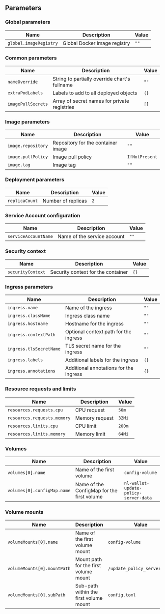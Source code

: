 ## Parameters

### Global parameters

| Name                   | Description                  | Value |
| ---------------------- | ---------------------------- | ----- |
| `global.imageRegistry` | Global Docker image registry | `""`  |

### Common parameters

| Name               | Description                                   | Value |
| ------------------ | --------------------------------------------- | ----- |
| `nameOverride`     | String to partially override chart's fullname | `""`  |
| `extraPodLabels`   | Labels to add to all deployed objects         | `{}`  |
| `imagePullSecrets` | Array of secret names for private registries  | `[]`  |

### Image parameters

| Name               | Description                        | Value          |
| ------------------ | ---------------------------------- | -------------- |
| `image.repository` | Repository for the container image | `""`           |
| `image.pullPolicy` | Image pull policy                  | `IfNotPresent` |
| `image.tag`        | Image tag                          | `""`           |

### Deployment parameters

| Name           | Description        | Value |
| -------------- | ------------------ | ----- |
| `replicaCount` | Number of replicas | `2`   |

### Service Account configuration

| Name                 | Description                 | Value |
| -------------------- | --------------------------- | ----- |
| `serviceAccountName` | Name of the service account | `""`  |

### Security context

| Name              | Description                        | Value |
| ----------------- | ---------------------------------- | ----- |
| `securityContext` | Security context for the container | `{}`  |

### Ingress parameters

| Name                    | Description                            | Value |
| ----------------------- | -------------------------------------- | ----- |
| `ingress.name`          | Name of the ingress                    | `""`  |
| `ingress.className`     | Ingress class name                     | `""`  |
| `ingress.hostname`      | Hostname for the ingress               | `""`  |
| `ingress.contextPath`   | Optional context path for the ingress  | `""`  |
| `ingress.tlsSecretName` | TLS secret name for the ingress        | `""`  |
| `ingress.labels`        | Additional labels for the ingress      | `{}`  |
| `ingress.annotations`   | Additional annotations for the ingress | `{}`  |

### Resource requests and limits

| Name                        | Description    | Value  |
| --------------------------- | -------------- | ------ |
| `resources.requests.cpu`    | CPU request    | `50m`  |
| `resources.requests.memory` | Memory request | `32Mi` |
| `resources.limits.cpu`      | CPU limit      | `200m` |
| `resources.limits.memory`   | Memory limit   | `64Mi` |

### Volumes

| Name                        | Description                                | Value                                 |
| --------------------------- | ------------------------------------------ | ------------------------------------- |
| `volumes[0].name`           | Name of the first volume                   | `config-volume`                       |
| `volumes[0].configMap.name` | Name of the ConfigMap for the first volume | `nl-wallet-update-policy-server-data` |

### Volume mounts

| Name                        | Description                            | Value                        |
| --------------------------- | -------------------------------------- | ---------------------------- |
| `volumeMounts[0].name`      | Name of the first volume mount         | `config-volume`              |
| `volumeMounts[0].mountPath` | Mount path for the first volume mount  | `/update_policy_server.toml` |
| `volumeMounts[0].subPath`   | Sub-path within the first volume mount | `config.toml`                |

